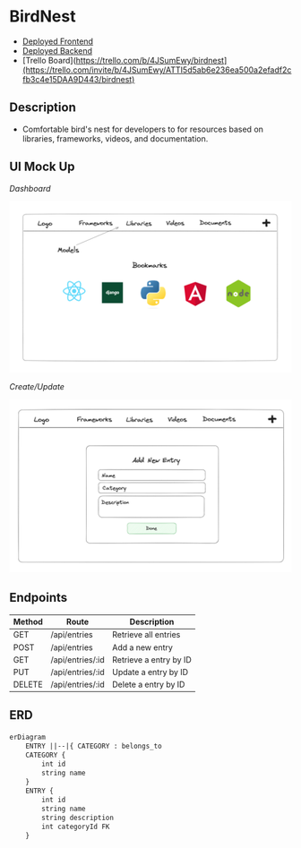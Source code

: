 # BirdNest
- [Deployed Frontend](https://birdnest-jade.vercel.app/)
- [Deployed Backend](https://birdnest-backend-bc7d.onrender.com) 
- [Trello Board](https://trello.com/b/4JSumEwy/birdnest](https://trello.com/invite/b/4JSumEwy/ATTI5d5ab6e236ea500a2efadf2cfb3c4e15DAA9D443/birdnest)

## Description
- Comfortable bird's nest for developers to for resources based on libraries, frameworks, videos, and documentation.

## UI Mock Up
_Dashboard_

![Dashboard](dashboard.png)

_Create/Update_

![Create/Update](create&update.png)

## Endpoints
| Method | Route            | Description               |
|--------|------------------|---------------------------|
| GET    | /api/entries   | Retrieve all entries   |
| POST   | /api/entries      | Add a new entry         | 
| GET    | /api/entries/:id   | Retrieve a entry by ID    | 
| PUT    | /api/entries/:id   | Update a entry by ID      |
| DELETE | /api/entries/:id   | Delete a entry by ID      | 

## ERD 
```mermaid
erDiagram
    ENTRY ||--|{ CATEGORY : belongs_to
    CATEGORY {
        int id
        string name
    }
    ENTRY {
        int id
        string name
        string description
        int categoryId FK
    }

  




